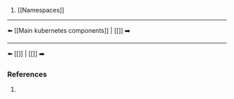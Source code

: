 1) [[Namespaces]]

---
⬅️ [[Main kubernetes components]] | [[]] ➡️

---
⬅️ [[]] | [[]] ➡️
### References
1.